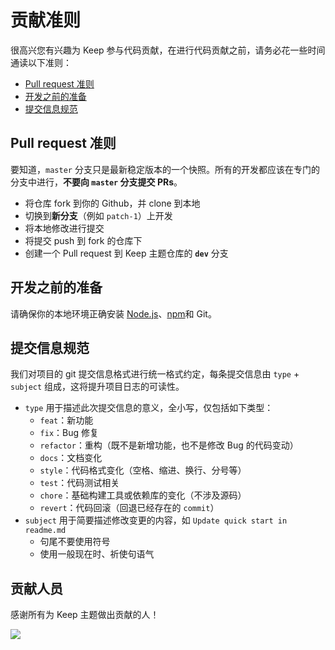 # 贡献准则 
<!-- omit in toc -->

很高兴您有兴趣为 Keep 参与代码贡献，在进行代码贡献之前，请务必花一些时间通读以下准则：

- [Pull request 准则](#pull-request-%e5%87%86%e5%88%99)
- [开发之前的准备](#%e5%bc%80%e5%8f%91%e4%b9%8b%e5%89%8d%e7%9a%84%e5%87%86%e5%a4%87)
- [提交信息规范](#%e6%8f%90%e4%ba%a4%e4%bf%a1%e6%81%af%e8%a7%84%e8%8c%83)

## Pull request 准则

要知道，`master` 分支只是最新稳定版本的一个快照。所有的开发都应该在专门的分支中进行，**不要向 `master` 分支提交 PRs**。

- 将仓库 fork 到你的 Github，并 clone 到本地
- 切换到**新分支**（例如 `patch-1`）上开发
- 将本地修改进行提交
- 将提交 push 到 fork 的仓库下
- 创建一个 Pull request 到 Keep 主题仓库的 **`dev`** 分支

## 开发之前的准备

请确保你的本地环境正确安装 [Node.js](http://nodejs.org/)、[npm](https://docs.npmjs.com/downloading-and-installing-node-js-and-npm)和 Git。

## 提交信息规范

我们对项目的 git 提交信息格式进行统一格式约定，每条提交信息由 `type` + `subject` 组成，这将提升项目日志的可读性。

- `type` 用于描述此次提交信息的意义，全小写，仅包括如下类型：
  - `feat`：新功能
  - `fix`：Bug 修复
  - `refactor`：重构（既不是新增功能，也不是修改 Bug 的代码变动）
  - `docs`：文档变化
  - `style`：代码格式变化（空格、缩进、换行、分号等）
  - `test`：代码测试相关
  - `chore`：基础构建工具或依赖库的变化（不涉及源码）
  - `revert`：代码回滚（回退已经存在的 `commit`）
- `subject` 用于简要描述修改变更的内容，如 `Update quick start in readme.md`
  - 句尾不要使用符号
  - 使用一般现在时、祈使句语气

<!-- omit in toc -->
## 贡献人员

感谢所有为 Keep 主题做出贡献的人！

<a href="https://github.com/XPoet/hexo-theme-keep/graphs/contributors">
  <img src="https://opencollective.com/hexo-theme-keep/contributors.svg?width=980">
</a>
